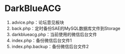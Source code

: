 # DarkBlueACG  
1. advice.php：论坛意见板块  
2. back.php：定时备份SAE的MySQL数据库文件到Storage  
3. darkblueacg.php：当前使用的微信后台文件  
4. index.php：备份微信后台文件1  
5. index.php.backup：备份微信后台文件2
